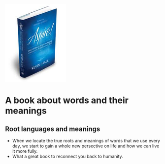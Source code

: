 ![Cover](images/cover-aspire.jpg)
# A book about words and their meanings
## Root languages and meanings
- When we locate the true roots and meanings of words that we use every day, we start to gain a whole new persective on life and how we can live it more fully.
- What a great book to reconnect you back to humanity. 
